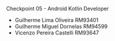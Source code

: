 Checkpoint 05 - Android Kotlin Developer 

- Guilherme Lima Oliveira     RM93401
- Guilherme Miguel Dornelas   RM94599
- Vicenzo Pereira Castelli    RM93647
